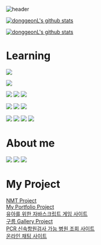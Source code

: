 ![header](https://capsule-render.vercel.app/api?type=slice&color=ceddf2&height=300&section=header&text=Lee%20DongGeon&fontSize=70&fontColor=4974a5)

 [![donggeonL's github stats](https://github-readme-stats.vercel.app/api?username=donggeonL&show_icons=true&theme=dracula)](https://github.com/anuraghazra/github-readme-stats)
 
[![donggeonL's github stats](https://github-readme-stats.vercel.app/api/top-langs/?username=donggeonL&layout=compact&hide=Visual%20Basic&theme=dracula)](https://github.com/anuraghazra/github-readme-stats)
 

 </hr/>
<h1> Learning </h1>
<span target="_blank"><img src="https://img.shields.io/badge/Spring boot-339933?style=flat-square&logo=springboot&logoColor=white"/>
 
<a target="_blank"><img src="https://img.shields.io/badge/Java-339933?style=flat-square&logo=java&logoColor=white"/></a>

<a target="_blank"><img src="https://img.shields.io/badge/Linux-339933?style=flat-square&logo=linux&logoColor=white"/></a>
<a target="_blank"><img src="https://img.shields.io/badge/Docker-339933?style=flat-square&logo=docker&logoColor=white"/></a>
<a target="_blank"><img src="https://img.shields.io/badge/AWS-339933?style=flat-square&logo=amazon&logoColor=white"/></a>

<a target="_blank"><img src="https://img.shields.io/badge/OracleDB-339933?style=flat-square&logo=oracle&logoColor=white"/></a>
<a target="_blank"><img src="https://img.shields.io/badge/MariaDB-339933?style=flat-square&logo=mariadb&logoColor=white"/></a>
 <a target="_blank"><img src="https://img.shields.io/badge/MYSQL-339933?style=flat-square&logo=MYSQL&logoColor=white"/></a>

<a target="_blank"><img src="https://img.shields.io/badge/CSS-339933?style=flat-square&logo=css3&logoColor=white"/></a>
<a target="_blank"><img src="https://img.shields.io/badge/HTML-339933?style=flat-square&logo=html5&logoColor=white"/></a>
<a target="_blank"><img src="https://img.shields.io/badge/JavaScript-339933?style=flat-square&logo=javascript&logoColor=white"/></a>
<a target="_blank"><img src="https://img.shields.io/badge/React-339933?style=flat-square&logo=react&logoColor=white"/></a>


<h1> About me </h1>
<a href="https://www.instagram.com/do.r.dong/" target="_blank"><img src="https://img.shields.io/badge/Instagram-E4405F?style=flat-square&logo=instagram&logoColor=white"/></a>
<a href="https://www.facebook.com/profile.php?id=100004021822010" target="_blank"><img src="https://img.shields.io/badge/Facebook-E4405F?style=flat-square&logo=facebook&logoColor=white"/></a>
<a href="https://hub.docker.com/u/vcvc7978" target="_blank"><img src="https://img.shields.io/badge/DockerHUB-E4405F?style=flat-square&logo=docker&logoColor=white"/></a>

<h1> My Project </h1>
 <a href="https://github.com/donggeonL/Backend-Project"> NMT Project </a><br>
 <a href="https://github.com/donggeonL/portfolio"> My Portfolio Project </a><br>
 <a href="https://github.com/donggeonL/EduKids_project"> 유아를 위한 자바스크립트 게임 사이트 </a><br>
 <a href="https://github.com/donggeonL/Gallery-Project"> 구름 Gallery Project </a><br>
 <a href="https://github.com/donggeonL/PCR_Hospital_SpringBoot"> PCR 신속항원검사 가능 병원 조회 사이트 </a><br>
 <a href="https://github.com/donggeonL/SpringBoot_ChattingSite"> 온라인 채팅 사이트 </a><br>

